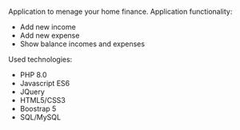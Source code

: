 Application to menage your home finance. 
Application functionality:

- Add new income
- Add new expense
- Show balance incomes and expenses

Used technologies:

- PHP 8.0
- Javascript ES6
- JQuery
- HTML5/CSS3
- Boostrap 5
- SQL/MySQL
